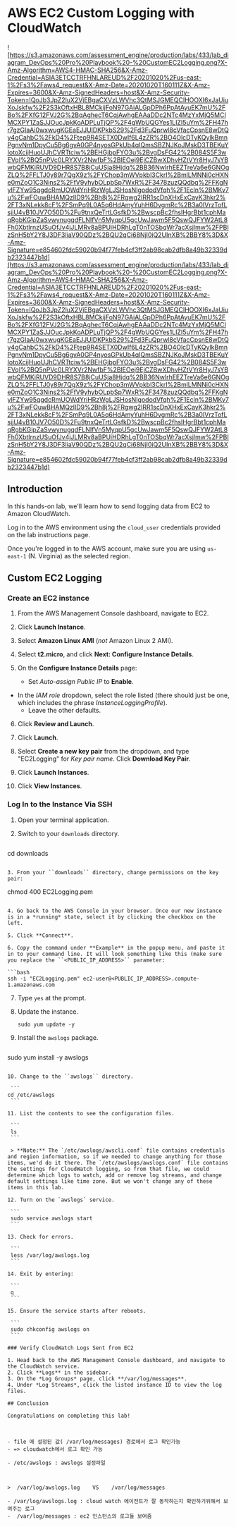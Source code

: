 # AWS EC2 Custom Logging with CloudWatch
![https://s3.amazonaws.com/assessment_engine/production/labs/433/lab_diagram_DevOps%20Pro%20Playbook%20-%20CustomEC2Logging.png?X-Amz-Algorithm=AWS4-HMAC-SHA256&X-Amz-Credential=ASIA3ETCCTRFHNLAREUD%2F20201020%2Fus-east-1%2Fs3%2Faws4_request&X-Amz-Date=20201020T160111Z&X-Amz-Expires=3600&X-Amz-SignedHeaders=host&X-Amz-Security-Token=IQoJb3JpZ2luX2VjEBgaCXVzLWVhc3QtMSJGMEQCIHOOXI6xJaUiuXoJskfw%2F2S3kOftxHBL8MCkijFoN97GAiALGpDPh6PpAtAyuEK7mU%2FBo%2FXfG12FVJ2G%2BqAghecT6CqjAwhgEAAaDDc2NTc4MzYxMjQ5MCIMCXPY1ZaSJJOucJpkKoADPLuTjQP%2F4gWbUQGYes1LIZI5uYm%2FH47hr7gzGIaAi0wxwugKGEaEJJUlDKPkbS29%2Fd3FuQprwl8cVfacCpsnE8wDtQy4gCahbC%2FkD4%2Ftep9R4SETX0DwIf6L4zZR%2BO4OlcDTyKQylkBmnPgnvNm1DpyCu5Bg6gvA0GP4nyosGPkUb4qIQmsSBZNJKoJMskD3TBEKuYIotoXcijHuoUJhCVRTtciw%2BEHGjbpFYO3u%2BvgDsFG42%2B084S5F3wEVqI%2BQ5nPVc0LRYXVr2NwfbF%2BlEOej9EjCZBwXDhvHZtVYr8HyJ7sYBwbQFMKiRUVD9DHR8S7B8jCuUSja8Hjdq%2BB36NwlrhEEZTreVa6e6GNOgZLQ%2FFLTJ0y89r7QgX9z%2FYChop3mWVpkbl3Ckrl%2BmlLMNNi0cHXNe0mZoO1C3Nins2%2FfV9yhybOLpbSp7WxR%2F3478zuzQQdbq%2FFKgNylFZYw95qgdcRmUOWdYriHRzWgLJSHosNIgododVfqh%2F1Ecln%2BMKv7u%2FwFOuwBHAMQzlID9%2Bh8j%2FRgwg2IRR1scDnXHxExCayK3hkr2%2FT3xNLekk8cF%2FSmPq9L0A5q6HdAmyYuhH6DvgmRc%2B3a0IVrzTofLsjjU4vB10JV7O50D%2Fu9tnxQeTrtLGsfkD%2BwscpBc2fhsIHgrBbt1cphMaqRgbKGipZaSvwynugqdFLNIfVn5MyqpU5gcUwJawm5F5QswQJFYW2AtL8Fh0XbtIrnzUSuOfJv4jJLMRv8aBPUiHDRhLgT0nTOSbqWr7acXsjlmw%2FPBIzSnH5bY2Y8J3DF3IiaV90QDz%2BQU2qCi68Njl0iQ2UInXB%2BBY8%3D&X-Amz-Signature=e854602fdc59020b94f77feb4cf3ff2ab98cab2dfb8a49b32339db2323447b1d](https://s3.amazonaws.com/assessment_engine/production/labs/433/lab_diagram_DevOps%20Pro%20Playbook%20-%20CustomEC2Logging.png?X-Amz-Algorithm=AWS4-HMAC-SHA256&X-Amz-Credential=ASIA3ETCCTRFHNLAREUD%2F20201020%2Fus-east-1%2Fs3%2Faws4_request&X-Amz-Date=20201020T160111Z&X-Amz-Expires=3600&X-Amz-SignedHeaders=host&X-Amz-Security-Token=IQoJb3JpZ2luX2VjEBgaCXVzLWVhc3QtMSJGMEQCIHOOXI6xJaUiuXoJskfw%2F2S3kOftxHBL8MCkijFoN97GAiALGpDPh6PpAtAyuEK7mU%2FBo%2FXfG12FVJ2G%2BqAghecT6CqjAwhgEAAaDDc2NTc4MzYxMjQ5MCIMCXPY1ZaSJJOucJpkKoADPLuTjQP%2F4gWbUQGYes1LIZI5uYm%2FH47hr7gzGIaAi0wxwugKGEaEJJUlDKPkbS29%2Fd3FuQprwl8cVfacCpsnE8wDtQy4gCahbC%2FkD4%2Ftep9R4SETX0DwIf6L4zZR%2BO4OlcDTyKQylkBmnPgnvNm1DpyCu5Bg6gvA0GP4nyosGPkUb4qIQmsSBZNJKoJMskD3TBEKuYIotoXcijHuoUJhCVRTtciw%2BEHGjbpFYO3u%2BvgDsFG42%2B084S5F3wEVqI%2BQ5nPVc0LRYXVr2NwfbF%2BlEOej9EjCZBwXDhvHZtVYr8HyJ7sYBwbQFMKiRUVD9DHR8S7B8jCuUSja8Hjdq%2BB36NwlrhEEZTreVa6e6GNOgZLQ%2FFLTJ0y89r7QgX9z%2FYChop3mWVpkbl3Ckrl%2BmlLMNNi0cHXNe0mZoO1C3Nins2%2FfV9yhybOLpbSp7WxR%2F3478zuzQQdbq%2FFKgNylFZYw95qgdcRmUOWdYriHRzWgLJSHosNIgododVfqh%2F1Ecln%2BMKv7u%2FwFOuwBHAMQzlID9%2Bh8j%2FRgwg2IRR1scDnXHxExCayK3hkr2%2FT3xNLekk8cF%2FSmPq9L0A5q6HdAmyYuhH6DvgmRc%2B3a0IVrzTofLsjjU4vB10JV7O50D%2Fu9tnxQeTrtLGsfkD%2BwscpBc2fhsIHgrBbt1cphMaqRgbKGipZaSvwynugqdFLNIfVn5MyqpU5gcUwJawm5F5QswQJFYW2AtL8Fh0XbtIrnzUSuOfJv4jJLMRv8aBPUiHDRhLgT0nTOSbqWr7acXsjlmw%2FPBIzSnH5bY2Y8J3DF3IiaV90QDz%2BQU2qCi68Njl0iQ2UInXB%2BBY8%3D&X-Amz-Signature=e854602fdc59020b94f77feb4cf3ff2ab98cab2dfb8a49b32339db2323447b1d)

## Introduction

In this hands-on lab, we'll learn how to send logging data from EC2 to Amazon CloudWatch.

Log in to the AWS environment using the `cloud_user` credentials provided on the lab instructions page.

Once you're logged in to the AWS account, make sure you are using `us-east-1` (N. Virginia) as the selected region.

## Custom EC2 Logging

### Create an EC2 instance

1. From the AWS Management Console dashboard, navigate to EC2.

2. Click **Launch Instance**.

3. Select **Amazon Linux AMI** (*not* Amazon Linux 2 AMI).

4. Select **t2.micro**, and click **Next: Configure Instance Details**.

5. On the **Configure Instance Details** page:

   - Set *Auto-assign Public IP* to **Enable**.
- In the *IAM role* dropdown, select the role listed (there should just be one, which includes the phrase *InstanceLoggingProfile*).
   - Leave the other defaults.

6. Click **Review and Launch**.

7. Click **Launch**.

8. Select **Create a new key pair** from the dropdown, and type "EC2Logging" for *Key pair name*. Click **Download Key Pair**.

9. Click **Launch Instances**.

10. Click **View Instances**.

### Log In to the Instance Via SSH

1. Open your terminal application.

2. Switch to your ``downloads`` directory.

   ```
cd downloads
   ```
   
3. From your ``downloads`` directory, change permissions on the key pair:

   ```
chmod 400 EC2Logging.pem
   ```
   
4. Go back to the AWS Console in your browser. Once our new instance is in a *running* state, select it by clicking the checkbox on the left.

5. Click **Connect**.

6. Copy the command under **Example** in the popup menu, and paste it in to your command line. It will look something like this (make sure you replace the ``<PUBLIC_IP_ADDRESS>`` parameter:

   ```bash
ssh -i "EC2Logging.pem" ec2-user@<PUBLIC_IP_ADDRESS>.compute-1.amazonaws.com
   ```

7. Type `yes` at the prompt.

8. Update the instance.

   ```
   sudo yum update -y
   ```

9. Install the ``awslogs`` package.

   ```
sudo yum install -y awslogs
   ```
   
10. Change to the ``awslogs`` directory.

    ```
cd /etc/awslogs
    ```
    
11. List the contents to see the configuration files.

    ```
    ls
    ```

    > **Note:** The `/etc/awslogs/awscli.conf` file contains credentials and region information, so if we needed to change anything for those items, we'd do it there. The `/etc/awslogs/awslogs.conf` file contains the settings for CloudWatch logging, so from that file, we could determine which logs to watch, add or remove log streams, and change default settings like time zone. But we won't change any of these items in this lab.

12. Turn on the `awslogs` service.

    ```
    sudo service awslogs start
    ```

13. Check for errors.

    ```
    less /var/log/awslogs.log
    ```

14. Exit by entering:

    ```
    q
    ```

15. Ensure the service starts after reboots.

    ```
    sudo chkconfig awslogs on
    ```

### Verify CloudWatch Logs Sent from EC2

1. Head back to the AWS Management Console dashboard, and navigate to the CloudWatch service.
2. Click **Logs** in the sidebar.
3. On the *Log Groups* page, click **/var/log/messages**.
4. Under *Log Streams*, click the listed instance ID to view the log files.

## Conclusion

Congratulations on completing this lab!



- file 에 설정된 값( /var/log/messages) 경로에서 로그 확인가능
- => cloudwatch에서 로그 확인 가능

- /etc/awslogs : awslogs 설정파일



>  /var/log/awslogs.log    VS    /var/log/messages

- /var/log/awslogs.log : cloud watch 에이전트가 잘 동작하는지 확인하기위해서 보여주는 로그
-  /var/log/messages : ec2 인스턴스의 로그들 보여줌
